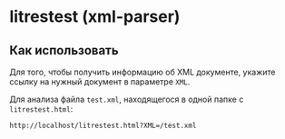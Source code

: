 # litrestest (xml-parser)

## Как использовать
Для того, чтобы получить информацию об XML документе, укажите ссылку на нужный документ в параметре ```XML```.

Для анализа файла ```test.xml```, находящегося в одной папке с ```litrestest.html```:
```
http://localhost/litrestest.html?XML=/test.xml
```
